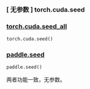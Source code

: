 ### [ 无参数 ] torch.cuda.seed

### [torch.cuda.seed_all](https://pytorch.org/docs/stable/generated/torch.cuda.seed.html#torch.cuda.seed)

```python
torch.cuda.seed()
```

### [paddle.seed](https://www.paddlepaddle.org.cn/documentation/docs/zh/api/paddle/seed_cn.html#seed)

```python
paddle.seed()
```

两者功能一致，无参数。
